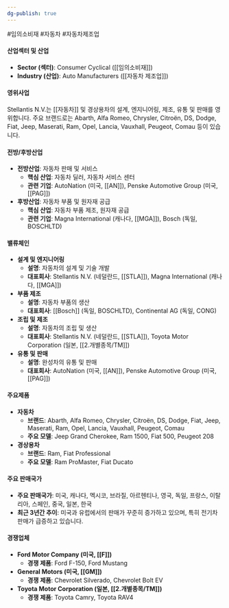 ```yaml
---
dg-publish: true
---
```

#임의소비재 #자동차 #자동차제조업

#### 산업섹터 및 산업

- **Sector (섹터)**: Consumer Cyclical ([[임의소비재]])
- **Industry (산업)**: Auto Manufacturers ([[자동차 제조업]])

#### 영위사업

Stellantis N.V.는 [[자동차]] 및 경상용차의 설계, 엔지니어링, 제조, 유통 및 판매를 영위합니다. 주요 브랜드로는 Abarth, Alfa Romeo, Chrysler, Citroën, DS, Dodge, Fiat, Jeep, Maserati, Ram, Opel, Lancia, Vauxhall, Peugeot, Comau 등이 있습니다.

#### 전방/후방산업

- **전방산업**: 자동차 판매 및 서비스
    - **핵심 산업**: 자동차 딜러, 자동차 서비스 센터
    - **관련 기업**: AutoNation (미국, [[AN]]), Penske Automotive Group (미국, [[PAG]])
- **후방산업**: 자동차 부품 및 원자재 공급
    - **핵심 산업**: 자동차 부품 제조, 원자재 공급
    - **관련 기업**: Magna International (캐나다, [[MGA]]), Bosch (독일, BOSCHLTD)

#### 밸류체인

- **설계 및 엔지니어링**
    - **설명**: 자동차의 설계 및 기술 개발
    - **대표회사**: Stellantis N.V. (네덜란드, [[STLA]]), Magna International (캐나다, [[MGA]])
- **부품 제조**
    - **설명**: 자동차 부품의 생산
    - **대표회사**: [[Bosch]] (독일, BOSCHLTD), Continental AG (독일, CONG)
- **조립 및 제조**
    - **설명**: 자동차의 조립 및 생산
    - **대표회사**: Stellantis N.V. (네덜란드, [[STLA]]), Toyota Motor Corporation (일본, [[2.개별종목/TM]])
- **유통 및 판매**
    - **설명**: 완성차의 유통 및 판매
    - **대표회사**: AutoNation (미국, [[AN]]), Penske Automotive Group (미국, [[PAG]])

#### 주요제품

- **자동차**
    - **브랜드**: Abarth, Alfa Romeo, Chrysler, Citroën, DS, Dodge, Fiat, Jeep, Maserati, Ram, Opel, Lancia, Vauxhall, Peugeot, Comau
    - **주요 모델**: Jeep Grand Cherokee, Ram 1500, Fiat 500, Peugeot 208
- **경상용차**
    - **브랜드**: Ram, Fiat Professional
    - **주요 모델**: Ram ProMaster, Fiat Ducato

#### 주요 판매국가

- **주요 판매국가**: 미국, 캐나다, 멕시코, 브라질, 아르헨티나, 영국, 독일, 프랑스, 이탈리아, 스페인, 중국, 일본, 한국
- **최근 3년간 추이**: 미국과 유럽에서의 판매가 꾸준히 증가하고 있으며, 특히 전기차 판매가 급증하고 있습니다.

#### 경쟁업체

- **Ford Motor Company (미국, [[F]])**
    - **경쟁 제품**: Ford F-150, Ford Mustang
- **General Motors (미국, [[GM]])**
    - **경쟁 제품**: Chevrolet Silverado, Chevrolet Bolt EV
- **Toyota Motor Corporation (일본, [[2.개별종목/TM]])**
    - **경쟁 제품**: Toyota Camry, Toyota RAV4